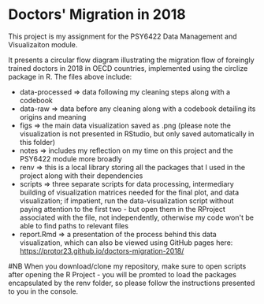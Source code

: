 # Doctors' Migration in 2018

This project is my assignment for the PSY6422 Data Management and Visualizaiton module. 

It presents a circular flow diagram illustrating the migration flow of foreingly trained doctors in 2018 in OECD countries, implemented using the circlize package in R. The files above include:

* data-processed => data following my cleaning steps along with a codebook
* data-raw => data before any cleaning along with a codebook detailing its origins and meaning
* figs => the main data visualization saved as .png (please note the visualization is not presented in RStudio, but only saved automatically in this folder)
* notes => includes my reflection on my time on this project and the PSY6422 module more broadly
* renv => this is a local library storing all the packages that I used in the project along with their dependencies
* scripts => three separate scripts for data processing, intermediary building of visualization matrices needed for the final plot, and data visualization; if impatient, run the data-visualization script without paying attention to the first two - but open them in the RProject associated with the file, not independently, otherwise my code won't be able to find paths to relevant files
* report.Rmd => a presentation of the process behind this data visualization, which can also be viewed using GitHub pages here: https://protor23.github.io/doctors-migration-2018/

#NB
When you download/clone my repository, make sure to open scripts after opening the R Project - you will be promted to load the packages encapsulated by the renv folder, so please follow the instructions presented to you in the console. 
